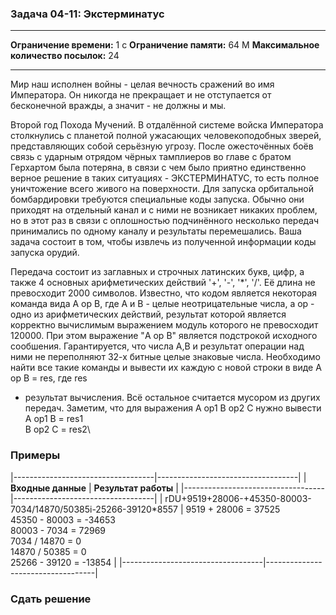 ### Задача 04-11: Экстерминатус

  -------------------------------------- ------
  **Ограничение времени:**               1 с
  **Ограничение памяти:**                64 M
  **Максимальное количество посылок:**   24
  -------------------------------------- ------

Мир наш исполнен войны - целая вечность сражений во имя Императора. Он
никогда не прекращает и не отступается от бесконечной вражды, а значит -
не должны и мы.

Второй год Похода Мучений. В отдалённой системе войска Императора
столкнулись с планетой полной ужасающих человекоподобных зверей,
представляющих собой серьёзную угрозу. После ожесточённых боёв связь с
ударным отрядом чёрных тамплиеров во главе с братом Герхартом была
потеряна, в связи с чем было приятно единственно верное решение в таких
ситуациях - ЭКСТЕРМИНАТУС, то есть полное уничтожение всего живого на
поверхности. Для запуска орбитальной бомбардировки требуются специальные
коды запуска. Обычно они приходят на отдельный канал и с ними не
возникает никаких проблем, но в этот раз в связи с оплошностью
подчинённого несколько передач принимались по одному каналу и результаты
перемешались. Ваша задача состоит в том, чтобы извлечь из полученной
информации коды запуска орудий.

Передача состоит из заглавных и строчных латинских букв, цифр, а также 4
основных арифметических действий '+', '-', '\*', '/'. Её длина не
превосходит 2000 символов. Известно, что кодом является некоторая
команда вида A op B, где A и B - целые неотрицательные числа, а op -
одно из арифметических действий, результат которой является корректно
вычислимым выражением модуль которого не превосходит 120000. При этом
выражение "A op B" является подстрокой исходного сообшения.
Гарантируется, что числа A,B и результат операции над ними не
переполняют 32-х битные целые знаковые числа. Необходимо найти все такие
команды и вывести их каждую с новой строки в виде A op B = res, где res
- результат вычисления. Всё остальное считается мусором из других
передач. Заметим, что для выражения A op1 B op2 C нужно вывести\
A op1 B = res1\
B op2 C = res2\

### Примеры

|-----------------------------------|-----------------------------------|
| **Входные данные**                | **Результат работы**              |
|-----------------------------------|-----------------------------------|
| rDU+9519+28006-+45350-80003-7034/14870/50385i-25266-39120*8557 |     9519 + 28006 = 37525<br/>45350 - 80003 = -34653<br/>80003 - 7034 = 72969<br/>7034 / 14870 = 0<br/>14870 / 50385 = 0<br/>25266 - 39120 = -13854        |
|-----------------------------------|-----------------------------------|

### Сдать решение
